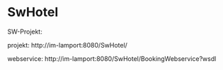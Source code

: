 # SwHotel
SW-Projekt:

projekt: http://im-lamport:8080/SwHotel/

webservice: http://im-lamport:8080/SwHotel/BookingWebservice?wsdl
